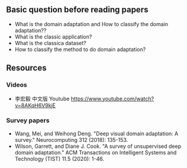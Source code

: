## Basic question before reading papers
* What is the domain adaptation and How to classify the domain adaptation??
* What is the classic application?
* What is the classica dataset?
* How to classify the method to do domain adaptation?


## Resources
### Videos
* 李宏毅 中文版 Youtube https://www.youtube.com/watch?v=8AKqH6V9kjE

### Survey papers
* Wang, Mei, and Weihong Deng. "Deep visual domain adaptation: A survey." Neurocomputing 312 (2018): 135-153.
* Wilson, Garrett, and Diane J. Cook. "A survey of unsupervised deep domain adaptation." ACM Transactions on Intelligent Systems and Technology (TIST) 11.5 (2020): 1-46.
